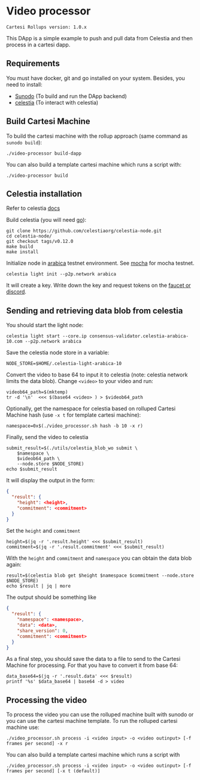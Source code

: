 # Video processor

```
Cartesi Rollups version: 1.0.x
```

This DApp is a simple example to push and pull data from Celestia and then process in a cartesi dapp.

## Requirements

You must have docker, git and go installed on your system. Besides, you need to install:

- [Sunodo](https://github.com/sunodo/sunodo) (To build and run the DApp backend)
- [celestia](https://docs.celestia.org/developers/node-tutorial) (To interact with celestia)

## Build Cartesi Machine

To build the cartesi machine with the rollup approach (same command as `sunodo build`):

```shell
./video-processor build-dapp
```

You can also build a template cartesi machine which runs a script with:

```shell
./video-processor build
```

## Celestia installation

Refer to celestia [docs](https://docs.celestia.org/developers/node-tutorial)

Build celestia (you will need [go](https://docs.celestia.org/developers/node-tutorial#install-golang)):

```shell
git clone https://github.com/celestiaorg/celestia-node.git
cd celestia-node/
git checkout tags/v0.12.0
make build
make install
```

Initialize node in [arabica](https://docs.celestia.org/nodes/arabica-devnet) testnet environment. See [mocha](https://docs.celestia.org/nodes/mocha-testnet) for mocha testnet.

```shell
celestia light init --p2p.network arabica
```

It will create a key. Write down the key and request tokens on the [faucet or discord](https://docs.celestia.org/nodes/arabica-devnet#arabica-devnet-faucet).

## Sending and retrieving data blob from celestia 

You should start the light node:

```shell
celestia light start --core.ip consensus-validator.celestia-arabica-10.com --p2p.network arabica
```

Save the celestia node store in a variable:

```shell
NODE_STORE=$HOME/.celestia-light-arabica-10
```

Convert the video to base 64 to input it to celestia (note: celestia network limits the data blob). Change `<video>` to your video and run:

```shell
videob64_path=$(mktemp)
tr -d '\n'  <<< $(base64 <video> ) > $videob64_path
```

Optionally, get the namespace for celestia based on rolluped Cartesi Machine hash (use `-x t` for template cartesi machine):

```shell
namespace=0x$(./video_processor.sh hash -b 10 -x r)
```

Finally, send the video to celestia

```shell
submit_result=$(./utils/celestia_blob_wo submit \
    $namespace \
    $videob64_path \
    --node.store $NODE_STORE)
echo $submit_result
```

It will display the output in the form:

```json
{
  "result": {
    "height": <height>,
    "commitment": <commitment>
  }
}
```

Set the `height` and `commitment`

```shell
height=$(jq -r '.result.height' <<< $submit_result)
commitment=$(jq -r '.result.commitment' <<< $submit_result)
```

With the `height` and `commitment` and `namespace` you can obtain the data blob again:

```shell
result=$(celestia blob get $height $namespace $commitment --node.store $NODE_STORE)
echo $result | jq | more
```

The output should be something like

```json
{
  "result": {
    "namespace": <namespace>,
    "data": <data>,
    "share_version": 0,
    "commitment": <commitment>
  }
}
```

As a final step, you should save the data to a file to send to the Cartesi Machine for processing. For that you have to convert it from base 64:

```shell
data_base64=$(jq -r '.result.data' <<< $result)
printf '%s' $data_base64 | base64 -d > video
```

## Processing the video

To process the video you can use the rolluped machine built with sunodo or you can use the cartesi machine template. To run the rolluped cartesi machine use:

```shell
./video_processor.sh process -i <video input> -o <video outinput> [-f frames per second] -x r 
```

You can also build a template cartesi machine which runs a script with

```shell
./video_processor.sh process -i <video input> -o <video outinput> [-f frames per second] [-x t (default)]
```
